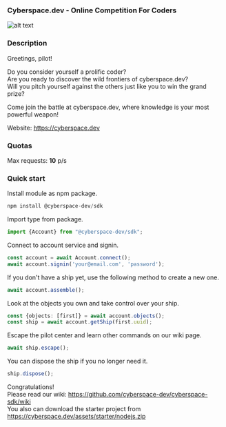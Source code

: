 ### **Cyberspace.dev - Online Competition For Coders**

![alt text](https://cyberspace.dev/assets/img/pages/master/social.png)

### **Description**

Greetings, pilot! 

Do you consider yourself a prolific coder? <br>
Are you ready to discover the wild frontiers of cyberspace.dev?<br>
Will you pitch yourself against the others just like you to win the grand prize? 

Come join the battle at cyberspace.dev, where knowledge is your most powerful weapon!

Website: https://cyberspace.dev

### **Quotas**

Max requests: <b>10</b> p/s <br/>

### **Quick start**

Install module as npm package.

```typescript
npm install @cyberspace-dev/sdk
```

Import type from package.

```typescript
import {Account} from "@cyberspace-dev/sdk";
```

Connect to account service and signin.

```typescript
const account = await Account.connect();
await account.signin('your@email.com', 'password');
```

If you don't have a ship yet, use the following method to create a new one.

```typescript
await account.assemble();
```

Look at the objects you own and take control over your ship.

```typescript
const {objects: [first]} = await account.objects();
const ship = await account.getShip(first.uuid);
```

Escape the pilot center and learn other commands on our wiki page.

```typescript
await ship.escape();
```

You can dispose the ship if you no longer need it.

```typescript
ship.dispose();
```

Congratulations!<br /> Please read our wiki: https://github.com/cyberspace-dev/cyberspace-sdk/wiki <br />
You also can download the starter project from https://cyberspace.dev/assets/starter/nodejs.zip

